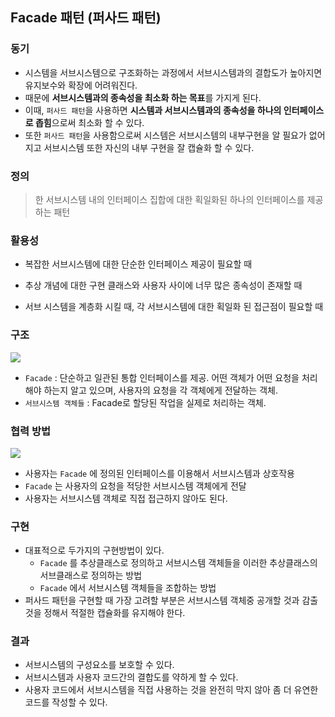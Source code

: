 ## Facade 패턴 (퍼사드 패턴)

### 동기

- 시스템을 서브시스템으로 구조화하는 과정에서 서브시스템과의 결합도가 높아지면 유지보수와 확장에 어려워진다.
- 때문에 **서브시스템과의 종속성을 최소화 하는 목표**를 가지게 된다.
- 이때, `퍼사드 패턴`을 사용하면 **시스템과 서브시스템과의 종속성을 하나의 인터페이스로 좁힘**으로써 최소화 할 수 있다.
- 또한 `퍼사드 패턴`을 사용함으로써 시스템은 서브시스템의 내부구현을 알 필요가 없어지고 서브시스템 또한 자신의 내부 구현을 잘 캡슐화 할 수 있다.

### 정의

> 한 서브시스템 내의 인터페이스 집합에 대한 획일화된 하나의 인터페이스를 제공하는 패턴

### 활용성

- 복잡한 서브시스템에 대한 단순한 인터페이스 제공이 필요할 때

- 추상 개념에 대한 구현 클래스와 사용자 사이에 너무 많은 종속성이 존재할 때

- 서브 시스템을 계층화 시킬 때, 각 서브시스템에 대한 획일화 된 접근점이 필요할 때

### 구조

![](https://dhsim86.github.io/static/assets/img/blog/programming/2019-08-24-design_patterns_10/01.png)

- `Facade` : 단순하고 일관된 통합 인터페이스를 제공. 어떤 객체가 어떤 요청을 처리해야 하는지 알고 있으며, 사용자의 요청을 각 객체에게 전달하는 객체.
- `서브시스템 객체들` : Facade로 할당된 작업을 실제로 처리하는 객체.

### 협력 방법

![](https://dhsim86.github.io/static/assets/img/blog/programming/2019-08-24-design_patterns_10/01.png)

- 사용자는 `Facade` 에 정의된 인터페이스를 이용해서 서브시스템과 상호작용
- `Facade` 는 사용자의 요청을 적당한 서브시스템 객체에게 전달
- 사용자는 서브시스템 객체로 직접 접근하지 않아도 된다.

### 구현

- 대표적으로 두가지의 구현방법이 있다.
  - `Facade` 를 추상클래스로 정의하고 서브시스템 객체들을 이러한 추상클래스의 서브클래스로 정의하는 방법
  - `Facade` 에서 서브시스템 객체들을 조합하는 방법
- 퍼사드 패턴을 구현할 때 가장 고려할 부분은 서브시스템 객체중 공개할 것과 감출 것을 정해서 적절한 캡슐화를 유지해야 한다.

### 결과

- 서브시스템의 구성요소를 보호할 수 있다.
- 서브시스템과 사용자 코드간의 결합도를 약하게 할 수 있다.
- 사용자 코드에서 서브시스템을 직접 사용하는 것을 완전히 막지 않아 좀 더 유연한 코드를 작성할 수 있다.
